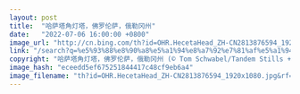 ```yaml
---
layout: post
title:  "哈萨塔角灯塔，佛罗伦萨，俄勒冈州"
date:   "2022-07-06 16:00:00 +0800"
image_url: "http://cn.bing.com/th?id=OHR.HecetaHead_ZH-CN2813876594_1920x1080.jpg&rf=LaDigue_1920x1080.jpg&pid=hp"
link: "/search?q=%e5%93%88%e8%90%a8%e5%a1%94%e8%a7%92%e7%81%af%e5%a1%94+%e4%bf%84%e5%8b%92%e5%86%88%e5%b7%9e&form=hpcapt&mkt=zh-cn"
copyright: "哈萨塔角灯塔，佛罗伦萨，俄勒冈州 (© Tom Schwabel/Tandem Stills + Motion)"
image_hash: "eceedd5ef675251844417c48cf9eb6a4"
image_filename: "th?id=OHR.HecetaHead_ZH-CN2813876594_1920x1080.jpg&rf=LaDigue_1920x1080.jpg&pid=hp"
---
```

